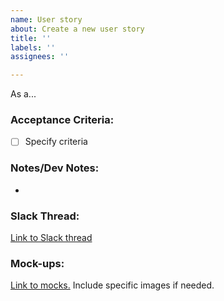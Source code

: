 ```yaml
---
name: User story
about: Create a new user story
title: ''
labels: ''
assignees: ''

---
```

As a...

### Acceptance Criteria:
- [ ] Specify criteria

### Notes/Dev Notes:
-

### Slack Thread:
[Link to Slack thread](URL)

### Mock-ups:
[Link to mocks.](URL)
Include specific images if needed.
